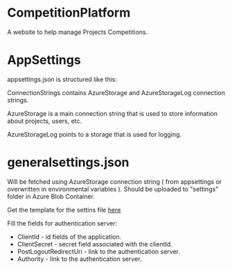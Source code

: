 # CompetitionPlatform

A website to help manage Projects Competitions.

# AppSettings

appsettings.json is structured like this: 

ConnectionStrings contains AzureStorage and AzureStorageLog connection strings.

AzureStorage is a main connection string that is used to store information about projects, users, etc.

AzureStorageLog points to a storage that is used for logging.

# generalsettings.json

Will be fetched using AzureStorage connection string ( from appsettings or overwritten in environmental variables ). Should be uploaded to "settings" folder in Azure Blob Container.

Get the template for the settins file [here](https://github.com/LykkeCity/CompetitionPlatform/blob/master/generalsettings_template.json)

Fill the fields for authentication server:

* ClientId - id fields of the application.
* ClientSecret - secret field associated with the clientId.
* PostLogoutRedirectUri - link to the authentication server.
* Authority - link to the authentication server.

